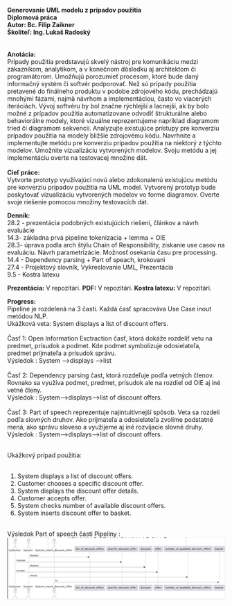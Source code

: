 **Generovanie UML modelu z prípadov použitia**<br />
**Diplomová práca**<br />
**Autor: Bc. Filip Zaikner**<br />
**Školiteľ: Ing. Lukaš Radoský**<br />
<br /><br />
**Anotácia:**<br />
Prípady použitia predstavujú skvelý nástroj pre komunikáciu medzi
zákazníkom, analytikom, a v konečnom dôsledku aj architektom či
programátorom. Umožňujú porozumieť procesom, ktoré bude daný informačný
systém či softvér podporovať. Než sú prípady použitia pretavené do finálneho
produktu v podobe zdrojového kódu, prechádzajú mnohými fázami, najmä
návrhom a implementáciou, často vo viacerých iteráciách. Vývoj softvéru
by bol značne rýchlejší a lacnejší, ak by bolo možné z prípadov použitia
automatizovane odvodiť štrukturálne alebo behaviorálne modely, ktoré vizuálne
reprezentujeme napríklad diagramom tried či diagramom sekvencií.
Analyzujte existujúce prístupy pre konverziu prípadov použitia na modely
bližšie zdrojovému kódu. Navrhnite a implementujte metódu pre konverziu
prípadov použitia na niektorý z týchto modelov. Umožnite vizualizáciu
vytvorených modelov. Svoju metódu a jej implementáciu overte na testovacej
množine dát.<br /><br />
**Cieľ práce:**<br />
Vytvorte prototyp využívajúci novú alebo zdokonalenú existujúcu metódu
pre konverziu prípadov použitia na UML model. Vytvorený prototyp bude
poskytovať vizualizáciu vytvorených modelov vo forme diagramov. Overte
svoje riešenie pomocou množiny testovacích dát.<br />

**Denník:**<br />
28.2 - prezentácia podobných existujúcich riešení, článkov a návrh evaluácie<br />
14.3- základna prvá pipeline tokenizacia + lemma + OIE<br />
28.3- úprava podla arch štýlu Chain of Responsibility, získanie use casov na evaluáciu. Návrh parametrizácie. Možnosť osekania času pre processing.<br />
14.4 - Dependency parsing + Part of speach, krokovani<br />
27.4 - Projektový slovník, Vykreslovanie UML, Prezentácia<br />
9.5 - Kostra latexu<br />

**Prezentácia:** V repozitári.
**PDF:** V repozitári.
**Kostra latexu:** V repozitári.

**Progress:**<br />
Pipeline je rozdelená na 3 časti. Každá časť spracováva Use Case inout metódou NLP.<br />
Ukážková veta: System displays a list of discount offers.<br />
<br />
Časť 1: Open Information Exctraction časť, ktorá dokáže rozdeliť vetu na predmet, prísudok a podmet. Kde podmet symbolizuje odosielateľa, predmet príjmateľa a prísudok správu.<br /> 
Výsledok :   System -->displays -->list <br /> <br />
Časť 2: Dependency parsing čast, ktorá rozdeľuje podľa vetných členov. Rovnako sa využíva podmet, predmet, prísudok ale na rozdiel od OIE aj iné vetné členy.<br /> 
Výsledok :   System-->displays-->list of discount offers. <br /> <br />
Časť 3: Part of speech reprezentuje najintuitívnejší spôsob. Veta sa rozdelí podľa slovných druhov. Ako prijmateľa a odosielateľa zvolíme podstatné mená, ako správu sloveso a využijeme aj iné rozvíjacie slovné druhy.<br /> 
Výsledok :  System-->displays-->list of discount offers. <br /> <br /> 

Ukážkový prípad použitia: <br /> <br /> 

1. System displays a list of discount offers. <br /> 
2. Customer chooses a specific discount offer. <br /> 
3. System displays the discount offer details. <br /> 
4. Customer accepts offer. <br /> 
5. System checks number of available discount offers. <br /> 
6. System inserts discount offer to basket. <br /> <br /> 

Výsledok Part of speech časti Pipeliny : <br />
![POS pipeline](pipeline.png)



